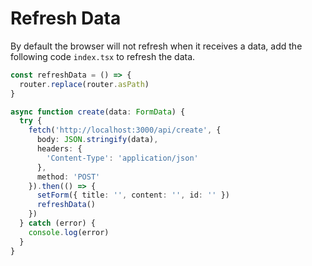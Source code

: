 # Refresh Data

By default the browser will not refresh when it receives a data, add the following code `index.tsx` to refresh the data.

```typescript
const refreshData = () => {
  router.replace(router.asPath)
}

async function create(data: FormData) {
  try {
    fetch('http://localhost:3000/api/create', {
      body: JSON.stringify(data),
      headers: {
        'Content-Type': 'application/json'
      },
      method: 'POST'
    }).then(() => {
      setForm({ title: '', content: '', id: '' })
      refreshData()
    })
  } catch (error) {
    console.log(error)
  }
}
```
